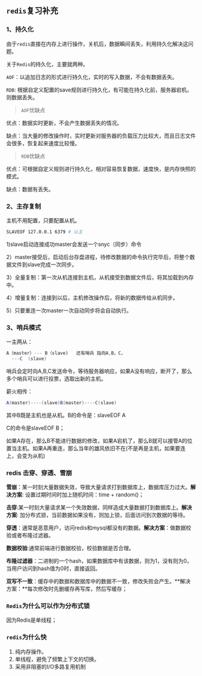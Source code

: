 ## `redis`复习补充

### 1、持久化

由于`redis`直接在内存上进行操作，关机后，数据瞬间丢失，利用持久化解决这问题。

关于`Redis`的持久化，主要就两种。

`AOF`：以追加日志的形式进行持久化，实时的写入数据，不会有数据丢失。

`RDB`: 根据自定义配置的save规则进行持久化，有可能在持久化前，服务器宕机，则数据丢失。

> `AOF`优缺点

优点：数据实时更新，不会产生数据丢失的情况。

缺点：当大量的修改操作时，实时更新对服务器的负载压力比较大，而且日志文件会很多，恢复起来速度比较慢。

> `RDB`优缺点

优点：可根据自定义规则进行持久化，相对容易恢复数据，速度快，是内存快照的模式。

缺点：数据有丢失。

### 2、主存复制

主机不用配置，只要配置从机。

```bash
SLAVEOF 127.0.0.1 6379 # 认主
```

1)slave启动连接成功master会发送一个snyc（同步）命令

2）master接受后，启动后台存盘进程，待修改数据的命令执行完毕后，将整个数据文件到slave完成一次同步。

3）全量复制：第一次从机连接到主机，从机接受到数据文件后，将其加载到内存中。

4）增量复制：连接到以后，主机修改操作后，将新的数据传给从机同步。

5）只要重连一次master一次自动同步将会自动执行。



### 3、哨兵模式

一主两从：

```java
A（master）--- B（slave)   还有哨兵 指向A,B，C，
  ---C  (slave)
```

哨兵会定时向A,B,C发送命令，等待服务器响应，如果A没有响应，断开了，那么多个哨兵可以进行投票，选取出新的主机。



薪火相传：

```java
A(master)----(slave)B(master)----C(slave)
```

其中B既是主机也是从机。B的命令是：slaveEOF A

C的命令是slaveEOF  B；

如果A存在，那么B不能进行数据的修改，如果A宕机了，那么B就可以接管A的位置当主机。如果A再重连，那么当年的雄风依旧不在(不是再是主机，如果要连上，会变为从机)

### redis 击穿、穿透、雪崩

**雪崩**：某一时刻大量数据失效，导致大量请求打到数据库上，数据库压力过大。**解决方案**: 设置过期时间时加上随机时间：time + random()；

**击穿**:某一时刻大量请求某一个失效数据，同样造成大量数据打到数据库上。**解决方案**: 加分布式锁，当前数据如果没有，则加上锁，后面访问到次数据的等待。

**穿透**：通常是恶意用户，访问redis和mysql都没有的数据。**解决方案**：做数据校验或者布隆过滤器。

**数据校验**:通常前端进行数据校验，校验数据是否合理。

**布隆过滤器**：二进制的一个hash，如果数据库中有该数据，则为1，没有则为0，当用户访问到hash值为0时，直接返回。



**双写不一致**：缓存中的数据和数据库中的数据不一致，修改失败会产生。**解决方案：**每次修改时先删缓存再写库，然后写缓存；

### `Redis`为什么可以作为分布式锁

因为Redis是单线程；

### `redis`为什么快

1. 纯内存操作。
2. 单线程，避免了频繁上下文的切换。
3. 采用非阻塞的I/O多路复用机制